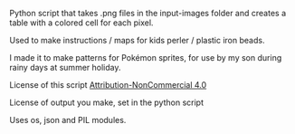 Python script that takes .png files in the input-images folder and creates a table with a colored cell for each pixel. 

Used to make instructions / maps for kids perler / plastic iron beads.

I made it to make patterns for Pokémon sprites, for use by my son during rainy days at summer holiday.

License of this script <a href='https://creativecommons.org/licenses/by-nc/4.0/'>Attribution-NonCommercial 4.0</a>

License of output you make, set in the python script

Uses os, json and PIL modules.